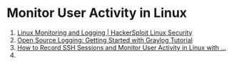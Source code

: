 # Monitor User Activity in Linux

1. [Linux Monitoring and Logging | HackerSploit Linux Security](https://www.youtube.com/watch?v=kZ5LhS6fThM)
2. [Open Source Logging: Getting Started with Graylog Tutorial](https://www.youtube.com/watch?v=rtfj6W5X0YA)
3. [How to Record SSH Sessions and Monitor User Activity in Linux with ...](https://www.youtube.com/watch?v=NJ9M5cM5HU8)
4. 
